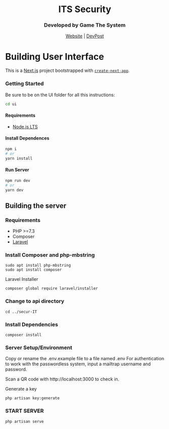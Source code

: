 <div align="center">
<h1>ITS Security</h1>
</div>
<div align="center">
<h3>Developed by Game The System</h3>
</div>

<div align="center">
<a href="https://hecoweb.azurewebsites.net/">Website</a> | <a href="https://devpost.com/software/electric-vehicle-charging-analysis-5dv7mo">DevPost</a>
</div>

# Building User Interface

This is a [Next.js](https://nextjs.org/) project bootstrapped with [`create-next-app`](https://github.com/vercel/next.js/tree/canary/packages/create-next-app).

### Getting Started

Be sure to be on the UI folder for all this instructions:

```bash
cd ui
```

#### Requirements

- [Node.js LTS](https://nodejs.org/en/)

#### Install Dependences

```bash
npm i
# or
yarn install
```

#### Run Server

```bash
npm run dev
# or
yarn dev
```

## Building the server

### Requirements

- PHP >=7.3
- Composer
- [Laravel](https://laravel.com/docs/8.x)

### Install Composer and php-mbstring
```
sudo apt install php-mbstring
sudo apt install composer
```

Laravel Installer
```
composer global require laravel/installer
```

### Change to api directory
```
cd ../secur-IT
```

### Install Dependencies
```
composer install
```

### Server Setup/Environment

Copy or rename the .env.example file to a file named .env
For authentication to work with the passwordless system, input a mailtrap username and password.

Scan a QR code with http://localhost:3000 to check in.

Generate a key
```
php artisan key:generate
```

### START SERVER

```
php artisan serve
```

